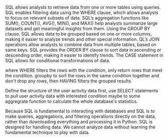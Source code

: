 SQL allows analysts to retrieve data from one or more tables using queries.
SQL enables filtering data using the WHERE clause, which allows analysts to focus on relevant subsets of data.
SQL’s aggregation functions like SUM(), COUNT(), AVG(), MIN(), and MAX() help analysts summarize large datasets and get meaningful insights from them.
Using the GROUP BY clause, SQL allows data to be grouped based on one or more columns, making it easier to analyze trends and other special information.
QL’s JOIN operations allow analysts to combine data from multiple tables, based on same keys.
SQL provides the ORDER BY clause to sort data in ascending or descending order, making it easier to identify trends.
The CASE statement in SQL allows for conditional transformations of data.

where WHERE filters the rows with the condition, only return rows that meet the condition.
groupby to sort the rows in the same condition together and don't drop any rows, then HAVING filters the grouped results

Define the structure of the user activity data first, use SELECT statements to pull user activity data with interested condition
maybe to some aggregrate function to calculate the whole database's statistics.

Because SQL is fundamental to interacting with databases and SQL is to make queries, aggregations, and filtering operations directly on the data, rather than downloading everything and processing it in Python.
SQL is designed for handling data. We cannot analyze data without learning the fundamental technique to play with data.
